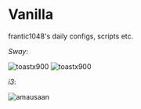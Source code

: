 # Vanilla
frantic1048's daily configs, scripts etc.

*Sway*:

![toastx900](screenshots/toastx900_2021-07-30_13-00.png)
![toastx900](screenshots/toastx900_2021-07-30_13-14.png)

*i3*:

![amausaan](screenshots/amausaan_2022-04-05-232523.png)